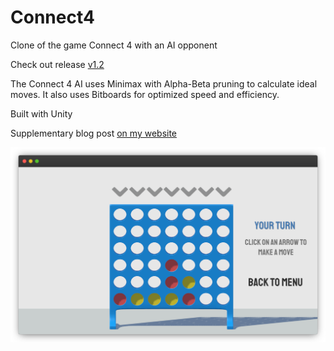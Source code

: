 # Connect4
Clone of the game Connect 4 with an AI opponent

Check out release [v1.2](https://github.com/olinjohnson/Connect4/releases/tag/v1.2)

The Connect 4 AI uses Minimax with Alpha-Beta pruning to calculate ideal moves.
It also uses Bitboards for optimized speed and efficiency.

Built with Unity

Supplementary blog post [on my website](https://olinjohnson.github.io/posts/optimizations-using-bitboards/)

![Connect4 gameplay](Assets/connect4-frame.png)

